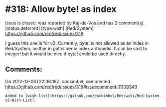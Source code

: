 
#318: Allow byte! as index
================================================================================
Issue is closed, was reported by Kaj-de-Vos and has 2 comment(s).
[status.deferred] [type.wish] [Red/System]
<https://github.com/red/red/issues/318>

I guess this one is for v2. Currently, byte! is not allowed as an index in Red/System, neither in paths nor in index arithmetic. It can be cast to integer! but it would be nice if byte! could be used directly.



Comments:
--------------------------------------------------------------------------------

On 2012-12-06T22:36:18Z, dockimbel, commented:
<https://github.com/red/red/issues/318#issuecomment-11109349>

    Added to [wish-list](https://github.com/dockimbel/Red/wiki/Red-System-v2-Wish-List).

